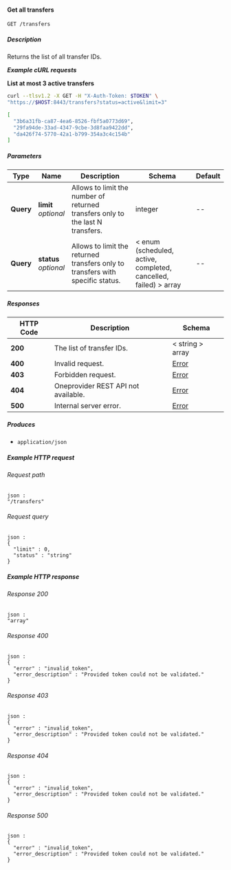 
<a name="get_all_transfers"></a>
#### Get all transfers
```
GET /transfers
```


##### Description
Returns the list of all transfer IDs.

***Example cURL requests***

**List at most 3 active transfers**
```bash
curl --tlsv1.2 -X GET -H "X-Auth-Token: $TOKEN" \
"https://$HOST:8443/transfers?status=active&limit=3"

[
  "3b6a31fb-ca87-4ea6-8526-fbf5a0773d69",
  "29fa94de-33ad-4347-9cbe-3d8faa9422dd",
  "da426f74-5770-42a1-b799-354a3c4c154b"
]
```


##### Parameters

|Type|Name|Description|Schema|Default|
|---|---|---|---|---|
|**Query**|**limit**  <br>*optional*|Allows to limit the number of returned transfers only to the last N transfers.|integer|--|
|**Query**|**status**  <br>*optional*|Allows to limit the returned transfers only to transfers with specific status.|< enum (scheduled, active, completed, cancelled, failed) > array|--|


##### Responses

|HTTP Code|Description|Schema|
|---|---|---|
|**200**|The list of transfer IDs.|< string > array|
|**400**|Invalid request.|[Error](../definitions/Error.md#error)|
|**403**|Forbidden request.|[Error](../definitions/Error.md#error)|
|**404**|Oneprovider REST API not available.|[Error](../definitions/Error.md#error)|
|**500**|Internal server error.|[Error](../definitions/Error.md#error)|


##### Produces

* `application/json`


##### Example HTTP request

###### Request path
```
json :
"/transfers"
```


###### Request query
```
json :
{
  "limit" : 0,
  "status" : "string"
}
```


##### Example HTTP response

###### Response 200
```
json :
"array"
```


###### Response 400
```
json :
{
  "error" : "invalid_token",
  "error_description" : "Provided token could not be validated."
}
```


###### Response 403
```
json :
{
  "error" : "invalid_token",
  "error_description" : "Provided token could not be validated."
}
```


###### Response 404
```
json :
{
  "error" : "invalid_token",
  "error_description" : "Provided token could not be validated."
}
```


###### Response 500
```
json :
{
  "error" : "invalid_token",
  "error_description" : "Provided token could not be validated."
}
```



